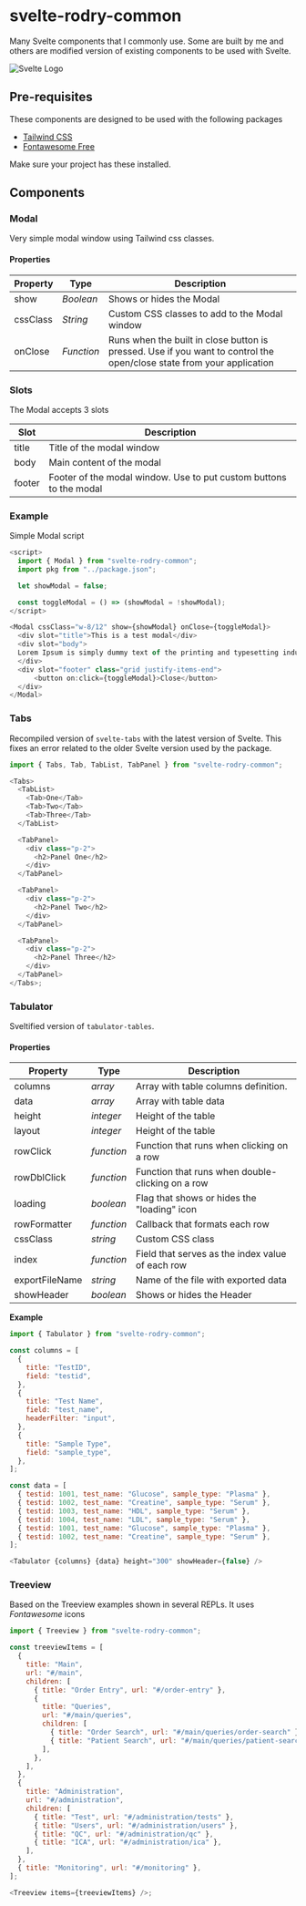 # svelte-rodry-common

Many Svelte components that I commonly use. Some are built by me and others are modified version of existing components to be used with Svelte.

![Svelte Logo](https://svelte.dev/svelte-logo-horizontal.svg)

## Pre-requisites

These components are designed to be used with the following packages

- [Tailwind CSS](https://tailwindcss.com/)
- [Fontawesome Free](https://fontawesome.com/v5.9.0/how-to-use/on-the-web/referencing-icons/basic-use)

Make sure your project has these installed.

## Components

### Modal

Very simple modal window using Tailwind css classes.

#### Properties

| Property | Type       | Description                                                                                                           |
| -------- | ---------- | --------------------------------------------------------------------------------------------------------------------- |
| show     | _Boolean_  | Shows or hides the Modal                                                                                              |
| cssClass | _String_   | Custom CSS classes to add to the Modal window                                                                         |
| onClose  | _Function_ | Runs when the built in close button is pressed. Use if you want to control the open/close state from your application |

### Slots

The Modal accepts 3 slots

| Slot   | Description                                                        |
| ------ | ------------------------------------------------------------------ |
| title  | Title of the modal window                                          |
| body   | Main content of the modal                                          |
| footer | Footer of the modal window. Use to put custom buttons to the modal |

### Example

Simple Modal script

```javascript
<script>
  import { Modal } from "svelte-rodry-common";
  import pkg from "../package.json";

  let showModal = false;

  const toggleModal = () => (showModal = !showModal);
</script>

<Modal cssClass="w-8/12" show={showModal} onClose={toggleModal}>
  <div slot="title">This is a test modal</div>
  <div slot="body">
  Lorem Ipsum is simply dummy text of the printing and typesetting industry. Lorem Ipsum has been the industry's standard dummy text ever since the 1500s, when an unknown printer took a galley of type and scrambled it to make a type specimen book.
  </div>
  <div slot="footer" class="grid justify-items-end">
      <button on:click={toggleModal}>Close</button>
  </div>
</Modal>
```

### Tabs

Recompiled version of `svelte-tabs` with the latest version of Svelte. This fixes an error related to the older Svelte version used by the package.

```javascript
import { Tabs, Tab, TabList, TabPanel } from "svelte-rodry-common";

<Tabs>
  <TabList>
    <Tab>One</Tab>
    <Tab>Two</Tab>
    <Tab>Three</Tab>
  </TabList>

  <TabPanel>
    <div class="p-2">
      <h2>Panel One</h2>
    </div>
  </TabPanel>

  <TabPanel>
    <div class="p-2">
      <h2>Panel Two</h2>
    </div>
  </TabPanel>

  <TabPanel>
    <div class="p-2">
      <h2>Panel Three</h2>
    </div>
  </TabPanel>
</Tabs>;
```

### Tabulator

Sveltified version of `tabulator-tables`.

#### Properties

| Property       | Type       | Description                                      |
| -------------- | ---------- | ------------------------------------------------ |
| columns        | _array_    | Array with table columns definition.             |
| data           | _array_    | Array with table data                            |
| height         | _integer_  | Height of the table                              |
| layout         | _integer_  | Height of the table                              |
| rowClick       | _function_ | Function that runs when clicking on a row        |
| rowDblClick    | _function_ | Function that runs when double-clicking on a row |
| loading        | _boolean_  | Flag that shows or hides the "loading" icon      |
| rowFormatter   | _function_ | Callback that formats each row                   |
| cssClass       | _string_   | Custom CSS class                                 |
| index          | _function_ | Field that serves as the index value of each row |
| exportFileName | _string_   | Name of the file with exported data              |
| showHeader     | _boolean_  | Shows or hides the Header                        |

**Example**

```javascript
import { Tabulator } from "svelte-rodry-common";

const columns = [
  {
    title: "TestID",
    field: "testid",
  },
  {
    title: "Test Name",
    field: "test_name",
    headerFilter: "input",
  },
  {
    title: "Sample Type",
    field: "sample_type",
  },
];

const data = [
  { testid: 1001, test_name: "Glucose", sample_type: "Plasma" },
  { testid: 1002, test_name: "Creatine", sample_type: "Serum" },
  { testid: 1003, test_name: "HDL", sample_type: "Serum" },
  { testid: 1004, test_name: "LDL", sample_type: "Serum" },
  { testid: 1001, test_name: "Glucose", sample_type: "Plasma" },
  { testid: 1002, test_name: "Creatine", sample_type: "Serum" },
];

<Tabulator {columns} {data} height="300" showHeader={false} />
```

### Treeview

Based on the Treeview examples shown in several REPLs. It uses _Fontawesome_ icons

```javascript
import { Treeview } from "svelte-rodry-common";

const treeviewItems = [
  {
    title: "Main",
    url: "#/main",
    children: [
      { title: "Order Entry", url: "#/order-entry" },
      {
        title: "Queries",
        url: "#/main/queries",
        children: [
          { title: "Order Search", url: "#/main/queries/order-search" },
          { title: "Patient Search", url: "#/main/queries/patient-search" },
        ],
      },
    ],
  },
  {
    title: "Administration",
    url: "#/administration",
    children: [
      { title: "Test", url: "#/administration/tests" },
      { title: "Users", url: "#/administration/users" },
      { title: "QC", url: "#/administration/qc" },
      { title: "ICA", url: "#/administration/ica" },
    ],
  },
  { title: "Monitoring", url: "#/monitoring" },
];

<Treeview items={treeviewItems} />;
```
